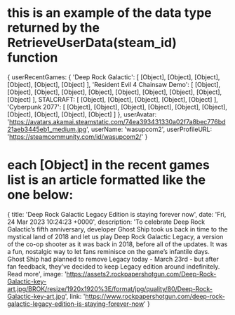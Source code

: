 # this is an example of the data type returned by the RetrieveUserData(steam_id) function
{
  userRecentGames: {
    'Deep Rock Galactic': [ [Object], [Object], [Object], [Object], [Object], [Object] ],
    'Resident Evil 4 Chainsaw Demo': [
      [Object], [Object],
      [Object], [Object],
      [Object], [Object],
      [Object], [Object],
      [Object], [Object]
    ],
    STALCRAFT: [ [Object], [Object], [Object], [Object], [Object] ],
    'Cyberpunk 2077': [
      [Object], [Object],
      [Object], [Object],
      [Object], [Object],
      [Object], [Object],
      [Object], [Object]
    ]
  },
  userAvatar: 'https://avatars.akamai.steamstatic.com/74ea393431330a02f7a8bec776bd21aeb3445eb1_medium.jpg',
  userName: 'wasupcom2',
  userProfileURL: 'https://steamcommunity.com/id/wasupcom2/'
}

# each [Object] in the recent games list is an article formatted like the one below: 

{
    title: 'Deep Rock Galactic Legacy Edition is staying forever now',
    date: 'Fri, 24 Mar 2023 10:24:23 +0000',
    description: 'To celebrate Deep Rock Galactic’s fifth anniversary, developer Ghost Ship took us back in time to the mystical land of 2018 and let us play Deep Rock Galactic Legacy, a version of the co-op shooter as it was back in 2018, before all of the updates. It was a fun, nostalgic way to let fans reminisce on the game’s infantile days. Ghost Ship had planned to remove Legacy today - March 23rd - but after fan feedback, they’ve decided to keep Legacy edition around indefinitely. Read more',
    image: 'https://assets2.rockpapershotgun.com/Deep-Rock-Galactic-key-art.jpg/BROK/resize/1920x1920%3E/format/jpg/quality/80/Deep-Rock-Galactic-key-art.jpg',
    link: 'https://www.rockpapershotgun.com/deep-rock-galactic-legacy-edition-is-staying-forever-now'
  }